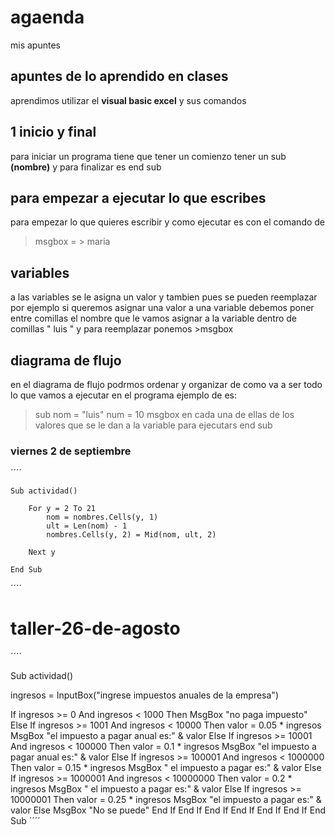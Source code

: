 # **agaenda**
mis apuntes
## **apuntes de lo aprendido en clases**
aprendimos utilizar el **visual basic excel** y sus comandos

## 1 **inicio y final**
 para iniciar un programa tiene que tener un comienzo tener un sub **(nombre)** y
 para finalizar es end sub
## **para empezar a ejecutar lo que escribes**
para empezar lo que quieres escribir y como ejecutar es con el comando de
> msgbox   = > maria
## **variables**
a las variables se le asigna un valor y tambien pues se pueden reemplazar
por ejemplo si queremos asignar una valor a una variable debemos poner entre
comillas el nombre que le vamos asignar a la variable dentro de comillas " luis "
y para reemplazar ponemos >msgbox
## **diagrama de flujo**
en el diagrama de flujo podrmos ordenar y organizar de como va a ser todo lo
que vamos a ejecutar en el programa ejemplo de es:

>sub
>nom = "luis"
>num = 10
>msgbox en cada una de ellas de los valores que se le dan a la variable para ejecutars
>end sub

### viernes 2 de septiembre


´´´´

    Sub actividad()
        
        For y = 2 To 21
            nom = nombres.Cells(y, 1)
            ult = Len(nom) - 1
            nombres.Cells(y, 2) = Mid(nom, ult, 2)
            
        Next y
        
    End Sub

´´´´

# taller-26-de-agosto

´´´´

Sub actividad()
 
ingresos = InputBox("ingrese impuestos anuales de la empresa")

If ingresos >= 0 And ingresos < 1000 Then
    MsgBox "no paga impuesto"
Else
    If ingresos >= 1001 And ingresos < 10000 Then
        valor = 0.05 * ingresos
        MsgBox "el impuesto a pagar anual es:" & valor
        Else
        If ingresos >= 10001 And ingresos < 100000 Then
            valor = 0.1 * ingresos
            MsgBox "el impuesto a pagar anual es:" & valor
        Else
            If ingresos >= 100001 And ingresos < 1000000 Then
                valor = 0.15 * ingresos
                MsgBox " el impuesto a pagar es:" & valor
            Else
                If ingresos >= 1000001 And ingresos < 10000000 Then
                valor = 0.2 * ingresos
                MsgBox " el impuesto a pagar es:" & valor
                Else
                If ingresos >= 10000001 Then
                    valor = 0.25 * ingresos
                    MsgBox "el impuesto a pagar es:" & valor
                Else
                    MsgBox "No se puede"
                End If
                End If
            End If
        End If
    End If
End If
End Sub
´´´´
